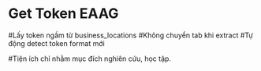 # Get Token EAAG

#Lấy token ngầm từ business_locations
#Không chuyển tab khi extract
#Tự động detect token format mới

#Tiện ích chỉ nhằm mục đích nghiên cứu, học tập. 
